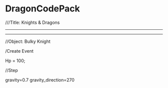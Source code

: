 # DragonCodePack
<html>
<head>

///Title: Knights & Dragons

---------------------------------------------------------------------------------------------------------------------------------------------
---------------------------------------------------------------------------------------------------------------------------------------------

//Object: Bulky Knight

/Create Event

Hp = 100;

//Step

gravity=0.7
gravity_direction=270
</head>
</html>
